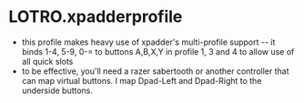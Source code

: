 LOTRO.xpadderprofile
====================

- this profile makes heavy use of xpadder's multi-profile support
-- it binds 1-4, 5-9, 0-= to buttons A,B,X,Y in profile 1, 3 and 4
   to allow use of all quick slots
- to be effective, you'll need a razer sabertooth or another controller
  that can map virtual buttons.  I map Dpad-Left and Dpad-Right to the 
  underside buttons.

